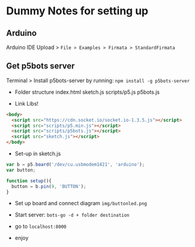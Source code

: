 # Dummy Notes for setting up


## Arduino
Arduino IDE Upload > `File > Examples > Firmata > StandardFirmata`

## Get p5bots server
Terminal > Install p5bots-server by running: `npm install -g p5bots-server`


- Folder structure
    index.html
    sketch.js
    scripts/p5.js
            p5bots.js


- Link Libs!

```html
<body>
  <script src="https://cdn.socket.io/socket.io-1.3.5.js"></script>
  <script src="scripts/p5.min.js"></script>
  <script src="scripts/p5bots.js"></script>
  <script src="sketch.js"></script>
</body>
```

- Set-up in sketch.js

```js
var b = p5.board('/dev/cu.usbmodem1421', 'arduino');
var button;

function setup(){
  button = b.pin(9, 'BUTTON');
}
```  

- Set up board and connect
  diagram `img/buttonled.png`

- Start server: `bots-go -d + folder destination`

- go to `localhost:8000`

- enjoy
